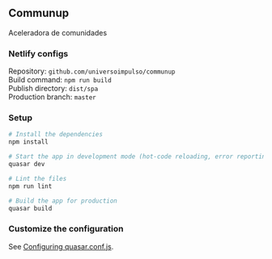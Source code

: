 ## Communup

Aceleradora de comunidades

### Netlify configs

Repository: `github.com/universoimpulso/communup`  
Build command: `npm run build`  
Publish directory: `dist/spa`  
Production branch: `master`  

### Setup

```bash
# Install the dependencies
npm install

# Start the app in development mode (hot-code reloading, error reporting, etc.)
quasar dev

# Lint the files
npm run lint

# Build the app for production
quasar build
```

### Customize the configuration
See [Configuring quasar.conf.js](https://quasar.dev/quasar-cli/quasar-conf-js).
